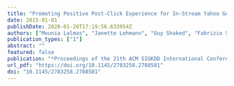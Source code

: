```yaml
---
title: "Promoting Positive Post-Click Experience for In-Stream Yahoo Gemini Users"
date: 2015-01-01
publishDate: 2020-01-20T17:19:56.633954Z
authors: ["Mounia Lalmas", "Janette Lehmann", "Guy Shaked", "Fabrizio Silvestri", "Gabriele Tolomei"]
publication_types: ["1"]
abstract: ""
featured: false
publication: "*Proceedings of the 21th ACM SIGKDD International Conference on Knowledge Discovery and Data Mining, Sydney, NSW, Australia, August 10-13, 2015*"
url_pdf: "https://doi.org/10.1145/2783258.2788581"
doi: "10.1145/2783258.2788581"
---
```


